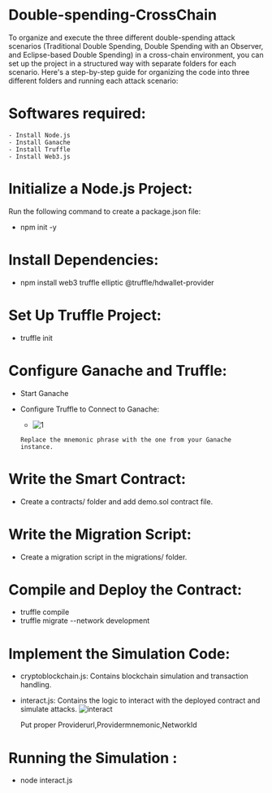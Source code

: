 # Double-spending-CrossChain
To organize and execute the three different double-spending attack scenarios (Traditional Double Spending, Double Spending with an Observer, and Eclipse-based Double Spending) in a cross-chain environment, you can set up the project in a structured way with separate folders for each scenario. Here's a step-by-step guide for organizing the code into three different folders and running each attack scenario: 


# Softwares required:
    - Install Node.js 
    - Install Ganache
    - Install Truffle
    - Install Web3.js
# Initialize a Node.js Project:
 Run the following command to create a package.json file:
   - npm init -y
# Install Dependencies:
   - npm install web3 truffle elliptic @truffle/hdwallet-provider
# Set Up Truffle Project:
   - truffle init
# Configure Ganache and Truffle:
  - Start Ganache
    
  - Configure Truffle to Connect to Ganache:
      -  ![1](https://github.com/user-attachments/assets/033cbbe8-196b-4b6d-8118-37bcadb4bc9f)
    
        Replace the mnemonic phrase with the one from your Ganache instance.
# Write the Smart Contract:
 - Create a contracts/ folder and add  demo.sol contract file.
# Write the Migration Script:
  - Create a migration script in the migrations/ folder.
# Compile and Deploy the Contract:
  - truffle compile
  - truffle migrate --network development
# Implement the Simulation Code:
 - cryptoblockchain.js: Contains blockchain simulation and transaction handling.
 - interact.js: Contains the logic to interact with the deployed contract and simulate attacks.
   ![interact](https://github.com/user-attachments/assets/8cf47204-a955-4531-8069-784ca50b6802)
   
   Put proper Providerurl,Providermnemonic,NetworkId
# Running the Simulation :
 - node  interact.js

